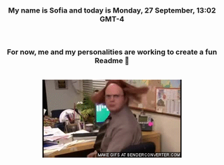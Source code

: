 


<div align="center">
<h3 >My name is Sofia and today is Monday, 27 September, 13:02 GMT-4</h3><br>
<h3 >For now, me and my personalities are working to create a fun Readme 👋
</h3><br>
<img src='img/dwight.gif' alt='working...'/>
</div>
